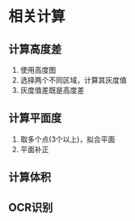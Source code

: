 # 相关计算

## 计算高度差

1. 使用高度图
2. 选择两个不同区域，计算其灰度值
3. 灰度值差既是高度差

## 计算平面度

1. 取多个点(3个以上)，拟合平面
2. 平面补正

## 计算体积



## OCR识别



 